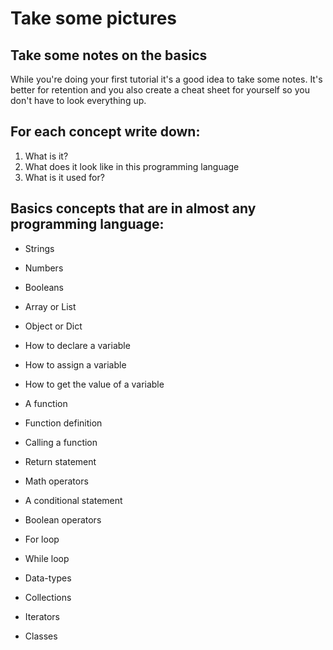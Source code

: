 # Take some pictures

## Take some notes on the basics

While you're doing your first tutorial it's a good idea to take some notes. It's better for retention and you also create a cheat sheet for yourself so you don't have to look everything up.


## For each concept write down:

1. What is it?
2. What does it look like in this programming language
3. What is it used for?

## Basics concepts that are in almost any programming language:

- Strings

- Numbers

- Booleans

- Array or List

- Object or Dict

- How to declare a variable

- How to assign a variable

- How to get the value of a variable

- A function

- Function definition

- Calling a function

- Return statement

- Math operators

- A conditional statement

- Boolean operators

- For loop

- While loop

- Data-types

- Collections

- Iterators

- Classes
